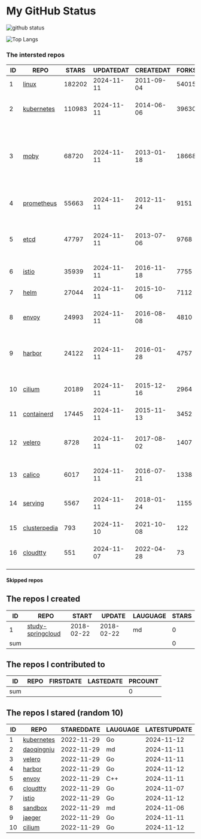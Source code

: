 # My GitHub Status

<img src="https://github-readme-stats-1.yihong0618.vercel.app/api?username=daoqingniu&show_icons=true&&&hide_title=true&count_private=true" alt="github status" />

![Top Langs](https://github-readme-stats-1.yihong0618.vercel.app/api/top-langs/?username=daoqingniu&layout=compact)

<!--START_SECTION:github_repos-->
### The intersted repos
| ID |                              REPO                               | STARS  | UPDATEDAT  | CREATEDAT  | FORKSCOUNT |                                                DESCRIPTIONS                                                |
|----|-----------------------------------------------------------------|--------|------------|------------|------------|------------------------------------------------------------------------------------------------------------|
|  1 | [linux](https://github.com/torvalds/linux)                      | 182202 | 2024-11-11 | 2011-09-04 |      54015 | Linux kernel source tree                                                                                   |
|  2 | [kubernetes](https://github.com/kubernetes/kubernetes)          | 110983 | 2024-11-11 | 2014-06-06 |      39630 | Production-Grade Container Scheduling and Management                                                       |
|  3 | [moby](https://github.com/moby/moby)                            |  68720 | 2024-11-11 | 2013-01-18 |      18668 | The Moby Project - a collaborative project for the container ecosystem to assemble container-based systems |
|  4 | [prometheus](https://github.com/prometheus/prometheus)          |  55663 | 2024-11-11 | 2012-11-24 |       9151 | The Prometheus monitoring system and time series database.                                                 |
|  5 | [etcd](https://github.com/etcd-io/etcd)                         |  47797 | 2024-11-11 | 2013-07-06 |       9768 | Distributed reliable key-value store for the most critical data of a distributed system                    |
|  6 | [istio](https://github.com/istio/istio)                         |  35939 | 2024-11-11 | 2016-11-18 |       7755 | Connect, secure, control, and observe services.                                                            |
|  7 | [helm](https://github.com/helm/helm)                            |  27044 | 2024-11-11 | 2015-10-06 |       7112 | The Kubernetes Package Manager                                                                             |
|  8 | [envoy](https://github.com/envoyproxy/envoy)                    |  24993 | 2024-11-11 | 2016-08-08 |       4810 | Cloud-native high-performance edge/middle/service proxy                                                    |
|  9 | [harbor](https://github.com/goharbor/harbor)                    |  24122 | 2024-11-11 | 2016-01-28 |       4757 | An open source trusted cloud native registry project that stores, signs, and scans content.                |
| 10 | [cilium](https://github.com/cilium/cilium)                      |  20189 | 2024-11-11 | 2015-12-16 |       2964 | eBPF-based Networking, Security, and Observability                                                         |
| 11 | [containerd](https://github.com/containerd/containerd)          |  17445 | 2024-11-11 | 2015-11-13 |       3452 | An open and reliable container runtime                                                                     |
| 12 | [velero](https://github.com/vmware-tanzu/velero)                |   8728 | 2024-11-11 | 2017-08-02 |       1407 | Backup and migrate Kubernetes applications and their persistent volumes                                    |
| 13 | [calico](https://github.com/projectcalico/calico)               |   6017 | 2024-11-11 | 2016-07-21 |       1338 | Cloud native networking and network security                                                               |
| 14 | [serving](https://github.com/knative/serving)                   |   5567 | 2024-11-11 | 2018-01-24 |       1155 | Kubernetes-based, scale-to-zero, request-driven compute                                                    |
| 15 | [clusterpedia](https://github.com/clusterpedia-io/clusterpedia) |    793 | 2024-11-10 | 2021-10-08 |        122 | The Encyclopedia of Kubernetes clusters                                                                    |
| 16 | [cloudtty](https://github.com/cloudtty/cloudtty)                |    551 | 2024-11-07 | 2022-04-28 |         73 | A Friendly Kubernetes CloudShell (Web Terminal) !                                                          |



#### Skipped repos
<!--END_SECTION:github_repos-->

<!--START_SECTION:my_github-->
## The repos I created
| ID  |                                 REPO                                 |   START    |   UPDATE   | LAUGUAGE | STARS |
|-----|----------------------------------------------------------------------|------------|------------|----------|-------|
|   1 | [study-springcloud](https://github.com/daoqingniu/study-springcloud) | 2018-02-22 | 2018-02-22 | md       |     0 |
| sum |                                                                      |            |            |          |     0 |

## The repos I contributed to
| ID  | REPO | FIRSTDATE | LASTEDATE | PRCOUNT |
|-----|------|-----------|-----------|---------|
| sum |      |           |           |       0 |

## The repos I stared (random 10)
| ID |                          REPO                          | STAREDDATE | LAUGUAGE | LATESTUPDATE |
|----|--------------------------------------------------------|------------|----------|--------------|
|  1 | [kubernetes](https://github.com/kubernetes/kubernetes) | 2022-11-29 | Go       | 2024-11-12   |
|  2 | [daoqingniu](https://github.com/daoqingniu/daoqingniu) | 2022-11-29 | md       | 2024-11-11   |
|  3 | [velero](https://github.com/vmware-tanzu/velero)       | 2022-11-29 | Go       | 2024-11-11   |
|  4 | [harbor](https://github.com/goharbor/harbor)           | 2022-11-29 | Go       | 2024-11-12   |
|  5 | [envoy](https://github.com/envoyproxy/envoy)           | 2022-11-29 | C++      | 2024-11-11   |
|  6 | [cloudtty](https://github.com/cloudtty/cloudtty)       | 2022-11-29 | Go       | 2024-11-07   |
|  7 | [istio](https://github.com/istio/istio)                | 2022-11-29 | Go       | 2024-11-12   |
|  8 | [sandbox](https://github.com/cncf/sandbox)             | 2022-11-29 | md       | 2024-11-06   |
|  9 | [jaeger](https://github.com/jaegertracing/jaeger)      | 2022-11-29 | Go       | 2024-11-11   |
| 10 | [cilium](https://github.com/cilium/cilium)             | 2022-11-29 | Go       | 2024-11-12   |

<!--END_SECTION:my_github-->
